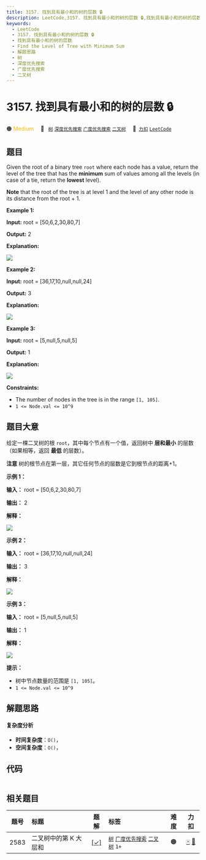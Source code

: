 ```yaml
---
title: 3157. 找到具有最小和的树的层数 🔒
description: LeetCode,3157. 找到具有最小和的树的层数 🔒,找到具有最小和的树的层数,Find the Level of Tree with Minimum Sum,解题思路,树,深度优先搜索,广度优先搜索,二叉树
keywords:
  - LeetCode
  - 3157. 找到具有最小和的树的层数 🔒
  - 找到具有最小和的树的层数
  - Find the Level of Tree with Minimum Sum
  - 解题思路
  - 树
  - 深度优先搜索
  - 广度优先搜索
  - 二叉树
---
```


# 3157. 找到具有最小和的树的层数 🔒

🟠 <font color=#ffb800>Medium</font>&emsp; 🔖&ensp; [`树`](/tag/tree.md) [`深度优先搜索`](/tag/depth-first-search.md) [`广度优先搜索`](/tag/breadth-first-search.md) [`二叉树`](/tag/binary-tree.md)&emsp; 🔗&ensp;[`力扣`](https://leetcode.cn/problems/find-the-level-of-tree-with-minimum-sum) [`LeetCode`](https://leetcode.com/problems/find-the-level-of-tree-with-minimum-sum)

## 题目

Given the root of a binary tree `root` where each node has a value, return the
level of the tree that has the **minimum** sum of values among all the levels
(in case of a tie, return the **lowest** level).

**Note** that the root of the tree is at level 1 and the level of any other
node is its distance from the root + 1.



**Example 1:**

**Input:** root = [50,6,2,30,80,7]

**Output:** 2

**Explanation:**

![](https://fastly.jsdelivr.net/gh/doocs/leetcode@main/solution/3100-3199/3157.Find%20the%20Level%20of%20Tree%20with%20Minimum%20Sum/images/image_2024-05-17_16-15-46.png)

**Example 2:**

**Input:** root = [36,17,10,null,null,24]

**Output:** 3

**Explanation:**

![](https://fastly.jsdelivr.net/gh/doocs/leetcode@main/solution/3100-3199/3157.Find%20the%20Level%20of%20Tree%20with%20Minimum%20Sum/images/image_2024-05-17_16-14-18.png)

**Example 3:**

**Input:** root = [5,null,5,null,5]

**Output:** 1

**Explanation:**

![](https://fastly.jsdelivr.net/gh/doocs/leetcode@main/solution/3100-3199/3157.Find%20the%20Level%20of%20Tree%20with%20Minimum%20Sum/images/image_2024-05-19_19-07-20.png)



**Constraints:**

  * The number of nodes in the tree is in the range `[1, 105]`.
  * `1 <= Node.val <= 10^9`


## 题目大意

给定一棵二叉树的根 `root`，其中每个节点有一个值，返回树中 **层和最小** 的层数（如果相等，返回 **最低**  的层数）。

**注意**  树的根节点在第一层，其它任何节点的层数是它到根节点的距离+1。



**示例 1：**

**输入：** root = [50,6,2,30,80,7]

**输出：** 2

**解释：**

![](https://fastly.jsdelivr.net/gh/doocs/leetcode@main/solution/3100-3199/3157.Find%20the%20Level%20of%20Tree%20with%20Minimum%20Sum/images/image_2024-05-17_16-15-46.png)

**示例 2：**

**输入：** root = [36,17,10,null,null,24]

**输出：** 3

**解释：**

![](https://fastly.jsdelivr.net/gh/doocs/leetcode@main/solution/3100-3199/3157.Find%20the%20Level%20of%20Tree%20with%20Minimum%20Sum/images/image_2024-05-17_16-14-18.png)

**示例 3：**

**输入：** root = [5,null,5,null,5]

**输出：** 1

**解释：**

![](https://fastly.jsdelivr.net/gh/doocs/leetcode@main/solution/3100-3199/3157.Find%20the%20Level%20of%20Tree%20with%20Minimum%20Sum/images/image_2024-05-19_19-07-20.png)



**提示：**

  * 树中节点数量的范围是 `[1, 105]`。
  * `1 <= Node.val <= 10^9`


## 解题思路

#### 复杂度分析

- **时间复杂度**：`O()`，
- **空间复杂度**：`O()`，

## 代码

```javascript

```

## 相关题目

<!-- prettier-ignore -->
| 题号 | 标题 | 题解 | 标签 | 难度 | 力扣 |
| :------: | :------ | :------: | :------ | :------: | :------: |
| 2583 | 二叉树中的第 K 大层和 | [[✓]](/problem/2583.md) |  [`树`](/tag/tree.md) [`广度优先搜索`](/tag/breadth-first-search.md) [`二叉树`](/tag/binary-tree.md) `1+` | 🟠 | [🀄️](https://leetcode.cn/problems/kth-largest-sum-in-a-binary-tree) [🔗](https://leetcode.com/problems/kth-largest-sum-in-a-binary-tree) |